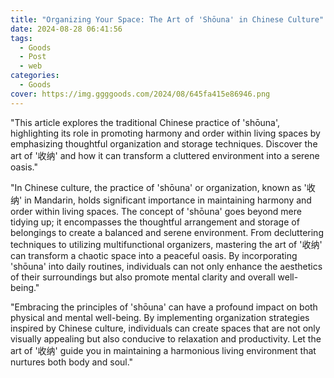 ```yaml
---
title: "Organizing Your Space: The Art of 'Shōuna' in Chinese Culture"
date: 2024-08-28 06:41:56
tags:
  - Goods
  - Post
  - web
categories:
  - Goods
cover: https://img.ggggoods.com/2024/08/645fa415e86946.png
---
```


"This article explores the traditional Chinese practice of 'shōuna', highlighting its role in promoting harmony and order within living spaces by emphasizing thoughtful organization and storage techniques. Discover the art of '收纳' and how it can transform a cluttered environment into a serene oasis."

"In Chinese culture, the practice of 'shōuna' or organization, known as '收纳' in Mandarin, holds significant importance in maintaining harmony and order within living spaces. The concept of 'shōuna' goes beyond mere tidying up; it encompasses the thoughtful arrangement and storage of belongings to create a balanced and serene environment. From decluttering techniques to utilizing multifunctional organizers, mastering the art of '收纳' can transform a chaotic space into a peaceful oasis. By incorporating 'shōuna' into daily routines, individuals can not only enhance the aesthetics of their surroundings but also promote mental clarity and overall well-being."

"Embracing the principles of 'shōuna' can have a profound impact on both physical and mental well-being. By implementing organization strategies inspired by Chinese culture, individuals can create spaces that are not only visually appealing but also conducive to relaxation and productivity. Let the art of '收纳' guide you in maintaining a harmonious living environment that nurtures both body and soul."
